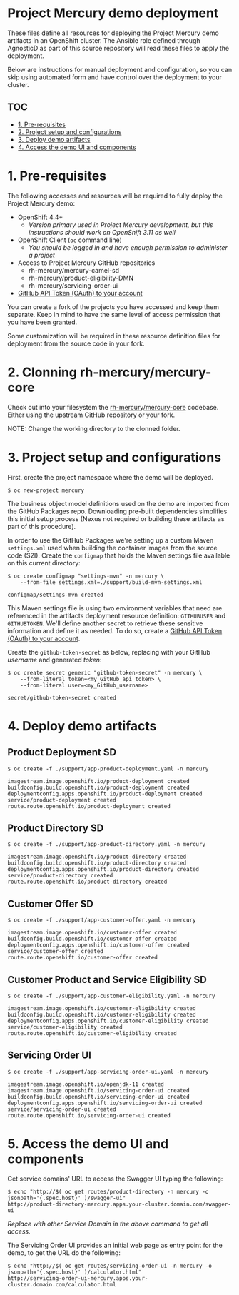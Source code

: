 # Project Mercury demo deployment

These files define all resources for deploying the Project Mercury demo artifacts in an OpenShift cluster. The Ansible role defined through AgnosticD as part of this source repository will read these files to apply the deployment.

Below are instructions for manual deployment and configuration, so you can skip using automated form and have control over the deployment to your cluster.

## TOC

- [1. Pre-requisites](#1-pre-requisites)
- [2. Project setup and configurations](#2-project-setup-and-configurations)
- [3. Deploy demo artifacts](#3-deploy-demo-artifacts)
- [4. Access the demo UI and components](#4-access-the-demo-ui-and-components)

# 1. Pre-requisites

The following accesses and resources will be required to fully deploy the Project Mercury demo:
  * OpenShift 4.4+
    * _Version primary used in Project Mercury development, but this instructions should work on OpenShift 3.11 as well_
  * OpenShift Client (`oc` command line)
    * _You should be logged in and have enough permission to administer a project_
  * Access to Project Mercury GitHub repositories
    * rh-mercury/mercury-camel-sd
    * rh-mercury/product-eligibility-DMN
    * rh-mercury/servicing-order-ui
  * [GitHub API Token (OAuth) to your account](https://docs.github.com/en/github/authenticating-to-github/creating-a-personal-access-token)

You can create a fork of the projects you have accessed and keep them separate. Keep in mind to have the same level of access permission that you have been granted.

Some customization will be required in these resource definition files for deployment from the source code in your fork.

# 2. Clonning rh-mercury/mercury-core

Check out into your filesystem the [rh-mercury/mercury-core](https://github.com/rh-mercury/mercury-core) codebase. Either using the upstream GitHub repository or your fork.

NOTE: Change the working directory to the clonned folder.

# 3. Project setup and configurations

First, create the project namespace where the demo will be deployed.

    $ oc new-project mercury


The business object model definitions used on the demo are imported from the GitHub Packages repo. Downloading pre-built dependencies simplifies this initial setup process (Nexus not required or building these artifacts as part of this procedure).

In order to use the GitHub Packages we're setting up a custom Maven `settings.xml` used when building the container images from the source code (S2I). Create the `configmap` that holds the Maven settings file available on this current directory:

    $ oc create configmap "settings-mvn" -n mercury \
        --from-file settings.xml=./support/build-mvn-settings.xml

    configmap/settings-mvn created

This Maven settings file is using two environment variables that need are referenced in the artifacts deployment resource definition: `GITHUBUSER` and `GITHUBTOKEN`. We'll define another secret to retrieve these sensitive information and define it as needed. To do so, create a [GitHub API Token (OAuth) to your account](https://docs.github.com/en/github/authenticating-to-github/creating-a-personal-access-token).

Create the `github-token-secret` as below, replacing with your GitHub _username_ and generated _token_:

    $ oc create secret generic "github-token-secret" -n mercury \
        --from-literal token=<my_GitHub_api_token> \
        --from-literal user=<my_GitHub_username>

    secret/github-token-secret created

# 4. Deploy demo artifacts

## Product Deployment SD

    $ oc create -f ./support/app-product-deployment.yaml -n mercury

    imagestream.image.openshift.io/product-deployment created
    buildconfig.build.openshift.io/product-deployment created
    deploymentconfig.apps.openshift.io/product-deployment created
    service/product-deployment created
    route.route.openshift.io/product-deployment created

## Product Directory SD

    $ oc create -f ./support/app-product-directory.yaml -n mercury

    imagestream.image.openshift.io/product-directory created
    buildconfig.build.openshift.io/product-directory created
    deploymentconfig.apps.openshift.io/product-directory created
    service/product-directory created
    route.route.openshift.io/product-directory created

## Customer Offer SD

    $ oc create -f ./support/app-customer-offer.yaml -n mercury

    imagestream.image.openshift.io/customer-offer created
    buildconfig.build.openshift.io/customer-offer created
    deploymentconfig.apps.openshift.io/customer-offer created
    service/customer-offer created
    route.route.openshift.io/customer-offer created

## Customer Product and Service Eligibility SD

    $ oc create -f ./support/app-customer-eligibility.yaml -n mercury

    imagestream.image.openshift.io/customer-eligibility created
    buildconfig.build.openshift.io/customer-eligibility created
    deploymentconfig.apps.openshift.io/customer-eligibility created
    service/customer-eligibility created
    route.route.openshift.io/customer-eligibility created

## Servicing Order UI

    $ oc create -f ./support/app-servicing-order-ui.yaml -n mercury

    imagestream.image.openshift.io/openjdk-11 created
    imagestream.image.openshift.io/servicing-order-ui created
    buildconfig.build.openshift.io/servicing-order-ui created
    deploymentconfig.apps.openshift.io/servicing-order-ui created
    service/servicing-order-ui created
    route.route.openshift.io/servicing-order-ui created

# 5. Access the demo UI and components

Get service domains' URL to access the Swagger UI typing the following:

    $ echo "http://$( oc get routes/product-directory -n mercury -o jsonpath='{.spec.host}' )/swagger-ui"
    http://product-directory-mercury.apps.your-cluster.domain.com/swagger-ui

_Replace with other Service Domain in the above command to get all access._

The Servicing Order UI provides an initial web page as entry point for the demo, to get the URL do the following:

    $ echo "http://$( oc get routes/servicing-order-ui -n mercury -o jsonpath='{.spec.host}' )/calculator.html"
    http://servicing-order-ui-mercury.apps.your-cluster.domain.com/calculator.html

